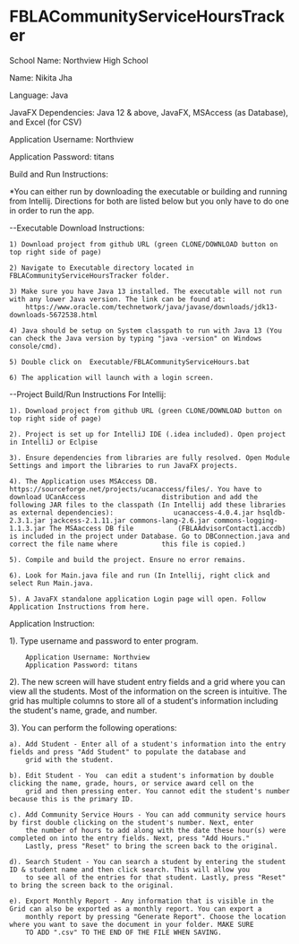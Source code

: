 # FBLACommunityServiceHoursTracker
School Name: Northview High School

Name: Nikita Jha

Language: Java

JavaFX Dependencies: Java 12 & above, JavaFX, MSAccess (as Database), and Excel (for CSV)

Application Username: Northview

Application Password: titans

Build and Run Instructions:

*You can either run by downloading the executable or building and running from Intellij. Directions for both are listed below but you only have to do one in order to run the app. 

--Executable Download Instructions: 

    1) Download project from github URL (green CLONE/DOWNLOAD button on top right side of page)
    
    2) Navigate to Executable directory located in FBLACommunityServiceHoursTracker folder.
        
    3) Make sure you have Java 13 installed. The executable will not run with any lower Java version. The link can be found at:                
        https://www.oracle.com/technetwork/java/javase/downloads/jdk13-downloads-5672538.html
    
    4) Java should be setup on System classpath to run with Java 13 (You can check the Java version by typing "java -version" on Windows console/cmd).
    
    5) Double click on  Executable/FBLACommunityServiceHours.bat
    
    6) The application will launch with a login screen.
    
--Project Build/Run Instructions For Intellij:

    1). Download project from github URL (green CLONE/DOWNLOAD button on top right side of page)

    2). Project is set up for IntelliJ IDE (.idea included). Open project in IntelliJ or Eclpise

    3). Ensure dependencies from libraries are fully resolved. Open Module Settings and import the libraries to run JavaFX projects.

    4). The Application uses MSAccess DB. https://sourceforge.net/projects/ucanaccess/files/. You have to download UCanAccess                   distribution and add the following JAR files to the classpath (In Intellij add these libraries as external dependencies):               ucanaccess-4.0.4.jar hsqldb-2.3.1.jar jackcess-2.1.11.jar commons-lang-2.6.jar commons-logging-1.1.3.jar The MSAaccess DB file           (FBLAAdvisorContact1.accdb) is included in the project under Database. Go to DBConnection.java and correct the file name where           this file is copied.)

    5). Compile and build the project. Ensure no error remains.

    6). Look for Main.java file and run (In Intellij, right click and select Run Main.java.

    5). A JavaFX standalone application Login page will open. Follow Application Instructions from here.


Application Instruction:

1). Type username and password to enter program.

        Application Username: Northview
        Application Password: titans

2). The new screen will have student entry fields and a grid where you can view all the students. Most of the information on the screen is intuitive. The grid has multiple columns to store all of a student's information including the student's name, grade, and number.

3). You can perform the following operations:

    a). Add Student - Enter all of a student's information into the entry fields and press "Add Student" to populate the database and   
        grid with the student.
    
    b). Edit Student - You  can edit a student's information by double clicking the name, grade, hours, or service award cell on the
        grid and then pressing enter. You cannot edit the student's number because this is the primary ID. 
    
    c). Add Community Service Hours - You can add community service hours by first double clicking on the student's number. Next, enter 
        the number of hours to add along with the date these hour(s) were completed on into the entry fields. Next, press "Add Hours."   
        Lastly, press "Reset" to bring the screen back to the original.  

    d). Search Student - You can search a student by entering the student ID & student name and then click search. This will allow you   
        to see all of the entries for that student. Lastly, press "Reset" to bring the screen back to the original. 

    e). Export Monthly Report - Any information that is visible in the Grid can also be exported as a monthly report. You can export a   
        monthly report by pressing "Generate Report". Choose the location where you want to save the document in your folder. MAKE SURE 
        TO ADD ".csv" TO THE END OF THE FILE WHEN SAVING. 

